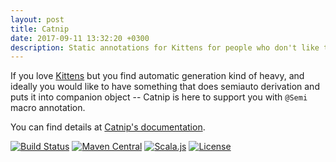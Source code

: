 ```yaml
---
layout: post
title: Catnip
date: 2017-09-11 13:32:20 +0300
description: Static annotations for Kittens for people who don't like to write semiautomatic derivations into companion objects themselves
---
```


If you love [Kittens](https://github.com/typelevel/kittens) but you find automatic generation kind of heavy,
and ideally you would like to have something that does semiauto derivation and puts it into companion object
-- Catnip is here to support you with `@Semi` macro annotation.

You can find details at [Catnip's documentation](https://scalalandio.github.io/catnip/).

[![Build Status](https://travis-ci.org/scalalandio/catnip.svg?branch=master)](https://travis-ci.org/scalalandio/catnip)
[![Maven Central](https://img.shields.io/maven-central/v/io.scalaland/catnip_2.12.svg)](http://search.maven.org/#search%7Cga%7C1%7Ccatnip)
[![Scala.js](https://www.scala-js.org/assets/badges/scalajs-0.6.17.svg)](https://www.scala-js.org)
[![License](http://img.shields.io/:license-Apache%202-green.svg)](http://www.apache.org/licenses/LICENSE-2.0.txt)
